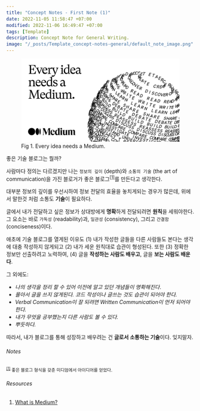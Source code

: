 ```yaml
---
title: "Concept Notes - First Note (1)"
date: 2022-11-05 11:58:47 +07:00
modified: 2022-11-06 16:49:47 +07:00
tags: [Template]
description: Concept Note for General Writing.
image: "/_posts/Template_concept-notes-general/default_note_image.png"
---
```



<figure>
<img src="https://raw.githubusercontent.com/avoholo/avoholo.github.io/master/_posts/Template_concept-notes-general/default_note_image.png" alt="default_note_image">
<figcaption>Fig 1. Every idea needs a Medium.</figcaption>
</figure>




좋은 기술 블로그는 뭘까?

사람마다 정의는 다르겠지만 나는 `정보의 깊이` (depth)와 `소통의 기술` (the art of communication)을 가진 블로거가 좋은 블로그<sup id="medium">[[1]](#medium-ref)</sup>를 만든다고 생각한다.

대부분 정보의 깊이를 우선시하여 정보 전달의 효율을 놓치게되는 경우가 많은데, 위에서 말한것 처럼 소통도 **기술**이 필요하다. 

글에서 내가 전달하고 싶은 정보가 상대방에게 **명확**하게 전달되려면 **원칙**을 세워야한다. 그 요소는 바로 `가독성` (readability)과, `일관성` (consistency), 그리고 `간결함` (conciseness)이다.

애초에 기술 블로그를 열게된 이유도 (1) 내가 작성한 글들을 다른 사람들도 본다는 생각에 대충 작성하지 않게되고 (2) 내가 세운 원칙대로 습관이 형성된다.  또한 (3) 정확한 정보만 선출하려고 노력하여, (4) 글을 **작성하는 사람도  배우고**, 글을 **보는 사람도 배운다**.

그 외에도:

- *나의 생각을 정리 할 수 있어 이전에 알고 있던 개념들이 명확해진다*.
- *몰아서 글을 쓰지 않게된다. 코드 작성이나 글쓰는 것도 습관이 되어야 한다.*
- *Verbal Communication이 잘 되려면 Written Communication이 먼저 되어야한다.*
- *내가 무엇을 공부했는지 다른 사람도 볼 수 있다.*
- *뿌듯하다.*

따라서, 내가 블로그를 통해 성장하고 배우려는 건 **글로서 소통하는 기술**이다. 잊지말자.



###### Notes
<small id="medium-ref"><sup>[[1]](#medium)</sup> 좋은 블로그 형식을 갖춘 미디엄에서 아이디어를 얻었다.</small>

###### Resources
1. [What is Medium?](https://medium.com/about)